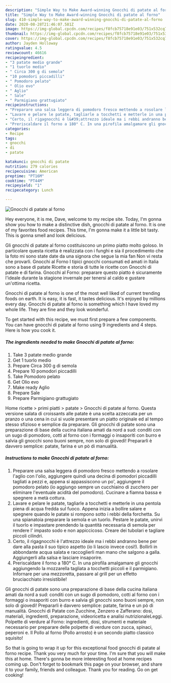 ```yaml
---
description: "Simple Way to Make Award-winning Gnocchi di patate al forno"
title: "Simple Way to Make Award-winning Gnocchi di patate al forno"
slug: 410-simple-way-to-make-award-winning-gnocchi-di-patate-al-forno
date: 2020-08-28T21:46:07.581Z
image: https://img-global.cpcdn.com/recipes/f8fcb75718e91e03/751x532cq70/gnocchi-di-patate-al-forno-recipe-main-photo.jpg
thumbnail: https://img-global.cpcdn.com/recipes/f8fcb75718e91e03/751x532cq70/gnocchi-di-patate-al-forno-recipe-main-photo.jpg
cover: https://img-global.cpcdn.com/recipes/f8fcb75718e91e03/751x532cq70/gnocchi-di-patate-al-forno-recipe-main-photo.jpg
author: Jayden Holloway
ratingvalue: 4.5
reviewcount: 46616
recipeingredient:
- "3 patate medio grande"
- "1 tuorlo medio"
- " Circa 300 g di semola"
- "10 pomodori piccadilli"
- " Pomodoro pelato"
- " Olio evo"
- " Aglio"
- " Sale"
- " Parmigiano grattugiato"
recipeinstructions:
- "Preparare una salsa leggera di pomodoro fresco mettendo a rosolare l&#39;aglio con l&#39;olio, aggiungere quindi una decina di pomodori piccadilli tagliati a pezzi e, appena si appassiscono un po&#39;, aggiungere il pomodoro pelato (io aggiungo sempre un cucchiaino di zucchero per eliminare l&#39;eventuale acidità del pomodoro). Cucinare a fiamna bassa e spegnere a metà cottura."
- "Lavare e pelare le patate, tagliarle a tocchetti e metterle in una pentola piena di acqua fredda sul fuoco. Appena inizia a bollire salare e spegnere quando le patate si rompono sotto i rebbi della forchetta. Su una spianatoia preparare la semola e un tuorlo. Pestare le patate, unirvi il tuorlo e impastare prendendo la quantità necessaria di semola per rendere l&#39; impasto sodo e non appiccicoso. Creare dei tubolari e tagliare piccoli cilindri."
- "Certo, il rigagnocchi è l&#39;attrezzo ideale ma i rebbi andranno bene per dare alla pasta il suo tipico aspetto (io li lascio invece così!). Bollirli in abbondante acqua salata e raccoglierli man mano che salgono a galla. Aggiungerli alla salsa e lasciare insaporire."
- "Preriscaldare il forno a 180° C. In una pirofila amalgamare gli gnocchi aggiungendo la mozzarella tagliata a tocchetti piccoli e il parmigiano. Infornare per una mezzoretta, passare al grill per un effetto bruciacchiato irresistibile!"
categories:
- Recipe
tags:
- gnocchi
- di
- patate

katakunci: gnocchi di patate 
nutrition: 279 calories
recipecuisine: American
preptime: "PT16M"
cooktime: "PT44M"
recipeyield: "1"
recipecategory: Lunch

---
```



![Gnocchi di patate al forno](https://img-global.cpcdn.com/recipes/f8fcb75718e91e03/751x532cq70/gnocchi-di-patate-al-forno-recipe-main-photo.jpg)

Hey everyone, it is me, Dave, welcome to my recipe site. Today, I'm gonna show you how to make a distinctive dish, gnocchi di patate al forno. It is one of my favorites food recipes. This time, I'm gonna make it a little bit tasty. This is gonna smell and look delicious.

Gli gnocchi di patate al forno costituiscono un primo piatto molto goloso. In particolare questa ricetta è realizzata con i funghi e sia il procedimento che la foto mi sono state date da una signora che segue la mia fan Non vi resta che provarli. Gnocchi al Forno I tipici gnocchi consumati ed amati in Italia sono a base di patate Ricette e storia di tutte le ricette con Gnocchi di patate e di farina. Gnocchi al Forno: preparare questo piatto è sicuramente l&#39;ideale durante la stagione invernale per tenersi al caldo e gustare un&#39;ottima ricetta.

Gnocchi di patate al forno is one of the most well liked of current trending foods on earth. It is easy, it is fast, it tastes delicious. It's enjoyed by millions every day. Gnocchi di patate al forno is something which I have loved my whole life. They are fine and they look wonderful.


To get started with this recipe, we must first prepare a few components. You can have gnocchi di patate al forno using 9 ingredients and 4 steps. Here is how you cook it.

<!--inarticleads1-->

##### The ingredients needed to make Gnocchi di patate al forno:

1. Take 3 patate medio grande
1. Get 1 tuorlo medio
1. Prepare  Circa 300 g di semola
1. Prepare 10 pomodori piccadilli
1. Take  Pomodoro pelato
1. Get  Olio evo
1. Make ready  Aglio
1. Prepare  Sale
1. Prepare  Parmigiano grattugiato


Home ricette &gt; primi piatti &gt; patate &gt; Gnocchi di patate al forno. Questa versione salata di croissants alle patate è una scelta azzeccata per un pranzo o una cena in cui si vuole presentare un piatto originale ed al tempo stesso sfizioso e semplice da preparare. Gli gnocchi di patate sono una preparazione di base della cucina italiana amati da nord a sud: conditi con un sugo di pomodoro, cotti al forno con i formaggi o insaporiti con burro e salvia gli gnocchi sono buoni sempre, non solo di giovedì! Prepararli è davvero semplice: patate, farina e un pò di manualità. 

<!--inarticleads2-->

##### Instructions to make Gnocchi di patate al forno:

1. Preparare una salsa leggera di pomodoro fresco mettendo a rosolare l&#39;aglio con l&#39;olio, aggiungere quindi una decina di pomodori piccadilli tagliati a pezzi e, appena si appassiscono un po&#39;, aggiungere il pomodoro pelato (io aggiungo sempre un cucchiaino di zucchero per eliminare l&#39;eventuale acidità del pomodoro). Cucinare a fiamna bassa e spegnere a metà cottura.
1. Lavare e pelare le patate, tagliarle a tocchetti e metterle in una pentola piena di acqua fredda sul fuoco. Appena inizia a bollire salare e spegnere quando le patate si rompono sotto i rebbi della forchetta. Su una spianatoia preparare la semola e un tuorlo. Pestare le patate, unirvi il tuorlo e impastare prendendo la quantità necessaria di semola per rendere l&#39; impasto sodo e non appiccicoso. Creare dei tubolari e tagliare piccoli cilindri.
1. Certo, il rigagnocchi è l&#39;attrezzo ideale ma i rebbi andranno bene per dare alla pasta il suo tipico aspetto (io li lascio invece così!). Bollirli in abbondante acqua salata e raccoglierli man mano che salgono a galla. Aggiungerli alla salsa e lasciare insaporire.
1. Preriscaldare il forno a 180° C. In una pirofila amalgamare gli gnocchi aggiungendo la mozzarella tagliata a tocchetti piccoli e il parmigiano. Infornare per una mezzoretta, passare al grill per un effetto bruciacchiato irresistibile!


Gli gnocchi di patate sono una preparazione di base della cucina italiana amati da nord a sud: conditi con un sugo di pomodoro, cotti al forno con i formaggi o insaporiti con burro e salvia gli gnocchi sono buoni sempre, non solo di giovedì! Prepararli è davvero semplice: patate, farina e un pò di manualità. Gnocchi di Patate con Zucchine, Zenzero e Zafferano: dosi, materiali, ingredienti, preparazione, videoricetta e analisi nutrizionaleLeggi. Polpette di verdure al Forno: ingredienti, dosi, strumenti e materiale necessario per preparare delle polpette di verdure con zucca, spinaci, peperoni e. Il Pollo al forno (Pollo arrosto) è un secondo piatto classico squisito! 

So that is going to wrap it up for this exceptional food gnocchi di patate al forno recipe. Thank you very much for your time. I'm sure that you will make this at home. There's gonna be more interesting food at home recipes coming up. Don't forget to bookmark this page on your browser, and share it to your family, friends and colleague. Thank you for reading. Go on get cooking!
